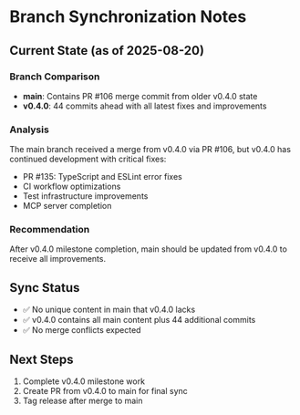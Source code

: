 # Branch Synchronization Notes

## Current State (as of 2025-08-20)

### Branch Comparison
- **main**: Contains PR #106 merge commit from older v0.4.0 state
- **v0.4.0**: 44 commits ahead with all latest fixes and improvements

### Analysis
The main branch received a merge from v0.4.0 via PR #106, but v0.4.0 has continued development with critical fixes:
- PR #135: TypeScript and ESLint error fixes
- CI workflow optimizations
- Test infrastructure improvements
- MCP server completion

### Recommendation
After v0.4.0 milestone completion, main should be updated from v0.4.0 to receive all improvements.

## Sync Status
- ✅ No unique content in main that v0.4.0 lacks
- ✅ v0.4.0 contains all main content plus 44 additional commits
- ✅ No merge conflicts expected

## Next Steps
1. Complete v0.4.0 milestone work
2. Create PR from v0.4.0 to main for final sync
3. Tag release after merge to main